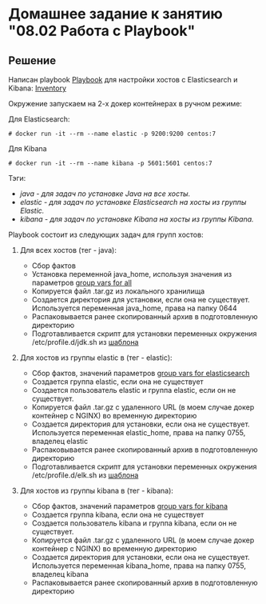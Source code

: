 # Домашнее задание к занятию "08.02 Работа с Playbook"

## Решение

Написан playbook [Playbook](./site.yml) для настройки хостов с Elasticsearch и Kibana:  [Inventory](./inventory/prod.yml)


Окружение запускаем на 2-х докер контейнерах в ручном режиме:

Для Elasticsearch:
```commandline
# docker run -it --rm --name elastic -p 9200:9200 centos:7
```
Для Kibana

```commandline
# docker run -it --rm --name kibana -p 5601:5601 centos:7
```
Тэги:
- *java - для задач по установке Java на все хосты.*
- *elastic - для задач по установке Elasticsearch на хосты из группы Elastic.* 
- *kibana - для задач по установке Kibana на хосты из группы Kibana.* 

Playbook состоит из следующих задач для групп хостов:
1. Для всех хостов (тег - java):
    * Сбор фактов
    * Установка переменной java_home, используя значения из параметров [group vars for all](./group_vars/all/vars.yml)
    * Копируется файл .tar.gz из локального хранилища
    * Создается директория для установки, если она не существует. Используется переменная java_home, права на папку 0644
    * Распаковывается ранее скопированный архив в подготовленную директорию
    * Подготавливается скрипт для установки переменных окружения /etc/profile.d/jdk.sh из [шаблона](./templates/jdk.sh.j2)

2. Для хостов из группы elastic в (тег - elastic):
    * Сбор фактов, значений параметров [group vars for elasticsearch](./group_vars/elasticsearch/vars.yml)
    * Создается группа elastic, если она не существует
    * Создается пользователь elastic и группа elastic, если он не существует.
    * Копируется файл .tar.gz с удаленного URL (в моем случае докер контейнер с NGINX) во временную директорию
    * Создается директория для установки, если она не существует. Используется переменная elastic_home, права на папку 0755, владелец elastic
    * Распаковывается ранее скопированный архив в подготовленную директорию
    * Подготавливается скрипт для установки переменных окружения /etc/profile.d/elk.sh из [шаблона](./templates/elk.sh.j2)
    

3. Для хостов из группы kibana в (тег - kibana):
    * Сбор фактов, значений параметров [group vars for kibana](./group_vars/kibana/vars.yml)
    * Создается группа kibana, если она не существует
    * Создается пользователь kibana и группа kibana, если он не существует.
    * Копируется файл .tar.gz с удаленного URL (в моем случае докер контейнер с NGINX) во временную директорию
    * Создается директория для установки, если она не существует. Используется переменная kibana_home, права на папку 0755, владелец kibana
    * Распаковывается ранее скопированный архив в подготовленную директорию
    
